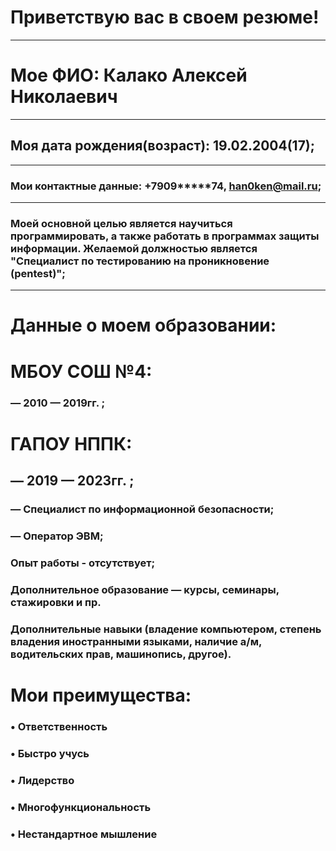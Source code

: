 # Приветствую вас в своем резюме!
---
# Мое ФИО: Калако Алексей Николаевич
---
## Моя дата рождения(возраст): 19.02.2004(17);
---
### Мои контактные данные: +7909*****74, han0ken@mail.ru;
---
### Моей основной целью является научиться программировать, а также работать в программах защиты информации. Желаемой должностью является "Специалист по тестированию на проникновение (pentest)";
---
# **Данные о моем образовании:**
#   МБОУ СОШ №4:
###   — 2010 — 2019гг. ;
   
#   ГАПОУ НППК:
##   — 2019 — 2023гг. ;
###   — Специалист по информационной безопасности;
###   — Оператор ЭВМ;
   
   
### Опыт работы - отсутствует;
### Дополнительное образование — курсы, семинары, стажировки и пр.
### Дополнительные навыки (владение компьютером, степень владения иностранными языками, наличие а/м, водительских прав, машинопись, другое).

# Мои преимущества: 
### • Ответственность
### • Быстро учусь
### • Лидерство
### • Многофункциональность
### • Нестандартное мышление
